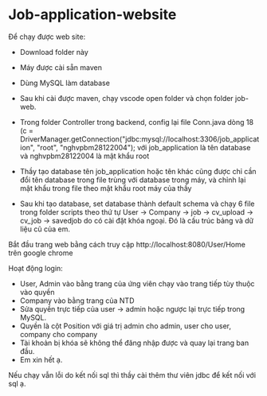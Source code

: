 # Job-application-website
Để chạy được web site:
- Download folder này
- Máy được cài sẵn maven
- Dùng MySQL làm database

- Sau khi cài được maven, chạy vscode open folder và chọn folder job-web.
- Trong folder Controller trong backend, config lại file Conn.java dòng 18 (c = DriverManager.getConnection("jdbc:mysql://localhost:3306/job_application", "root", "nghvpbm28122004"); với job_application là tên database và nghvpbm28122004 là mật khẩu root
- Thầy tạo database tên job_application hoặc tên khác cũng được chỉ cần đổi tên database trong file trùng với database trong máy, và chỉnh lại mật khẩu trong file theo mật khẩu root máy của thầy
- Sau khi tạo database, set database thành default schema và chạy 6 file trong folder scripts theo thứ tự User -> Company -> job -> cv_upload -> cv_job -> savedjob do có cài đặt khóa ngoại. Đó là cấu trúc bảng và dữ liệu cũ của em.

Bắt đầu trang web bằng cách truy cập http://localhost:8080/User/Home trên google chrome

Hoạt động login:
- User, Admin vào bằng trang của ứng viên chạy vào trang tiếp tùy thuộc vào quyền
- Company vào bằng trang của NTD
- Sửa quyền trực tiếp của user -> admin hoặc ngược lại trực tiếp trong MySQL.
- Quyền là cột Position với giá trị admin cho admin, user cho user, company cho company
- Tài khoản bị khóa sẽ không thể đăng nhập được và quay lại trang ban đầu.
- Em xin hết ạ.

Nếu chạy vẫn lỗi do kết nối sql thì thầy cài thêm thư viên jdbc để kết nối với sql ạ.
